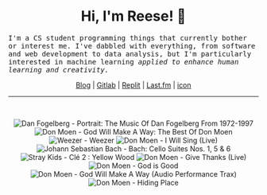 <h1 align="center">Hi, I'm Reese! 👋</h1>

<p><samp>I'm a CS student programming things that currently bother or interest me. I've dabbled with everything, from software and web development to data analysis, but I'm particularly interested in machine learning <i>applied to enhance human learning and creativity.</i></p></samp>

<p align="center">
 <a href="https://renys.dev">Blog</a> | <a href="https://gitlab.com/renys">Gitlab</a> | <a href="https://replit.com/@renys">Replit</a> | <a href="https://last.fm/user/i-dle">Last.fm</a> | <a href="https://picrew.me/en/image_maker/1453974">icon</a>
</p>

<hr class="dotted">
<br>
<!-- lastfm -->
<p align="center"><img src="https://lastfm.freetls.fastly.net/i/u/64s/e680ded08cdc4651c69e3dcf7c4e21f6.jpg" title="Dan Fogelberg - Portrait: The Music Of Dan Fogelberg From 1972-1997"> <img src="https://lastfm.freetls.fastly.net/i/u/64s/3c085fe0b2ff4ddccdd402c1ea83f3fa.jpg" title="Don Moen - God Will Make A Way: The Best Of Don Moen"> <img src="https://lastfm.freetls.fastly.net/i/u/64s/82dea2ae26de9b443208cf21358c876f.jpg" title="Weezer - Weezer"> <img src="https://lastfm.freetls.fastly.net/i/u/64s/3ffa26b6f67ae20adba5c18cea2164d2.jpg" title="Don Moen - I Will Sing (Live)"> <img src="https://lastfm.freetls.fastly.net/i/u/64s/46d155ddf9c8a4bcff2dc64eddd07386.jpg" title="Johann Sebastian Bach - Bach: Cello Suites Nos. 1, 5 & 6"> <img src="https://lastfm.freetls.fastly.net/i/u/64s/59e24c26db7af6c363d177e73b97014e.jpg" title="Stray Kids - Clé 2 : Yellow Wood"> <img src="https://lastfm.freetls.fastly.net/i/u/64s/745852f21b69fda58f3749264df87fc7.png" title="Don Moen - Give Thanks (Live)"> <img src="https://lastfm.freetls.fastly.net/i/u/64s/27394d7e24f64b239d258534ca0e7d57.jpg" title="Don Moen - God is Good"> <img src="https://lastfm.freetls.fastly.net/i/u/64s/b33694a0c22b4ac6cae3928020bd7303.jpg" title="Don Moen - God Will Make A Way (Audio Performance Trax)"> <img src="https://lastfm.freetls.fastly.net/i/u/64s/2a1fb71be9c342a5b42185af429d2d09.jpg" title="Don Moen - Hiding Place"> </p>
